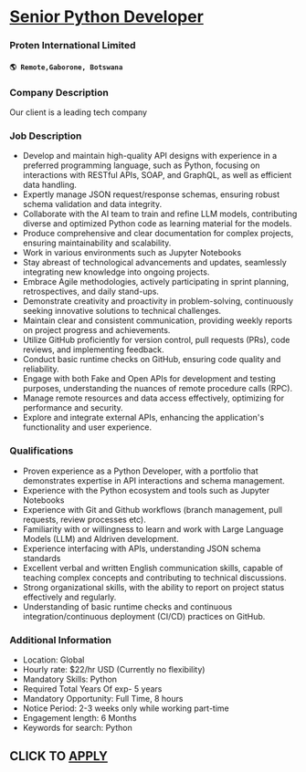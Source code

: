 # [Senior Python Developer](https://www.remotewlb.com/apply/senior-python-developer-117745)  
### Proten International Limited  
#### `🌎 Remote,Gaborone, Botswana`  

### **Company Description**

Our client is a leading tech company

###  **Job Description**

  * Develop and maintain high-quality API designs with experience in a preferred programming language, such as Python, focusing on interactions with RESTful APIs, SOAP, and GraphQL, as well as efficient data handling.
  * Expertly manage JSON request/response schemas, ensuring robust schema validation and data integrity.
  * Collaborate with the AI team to train and refine LLM models, contributing diverse and optimized Python code as learning material for the models.
  * Produce comprehensive and clear documentation for complex projects, ensuring maintainability and scalability.
  * Work in various environments such as Jupyter Notebooks
  * Stay abreast of technological advancements and updates, seamlessly integrating new knowledge into ongoing projects.
  * Embrace Agile methodologies, actively participating in sprint planning, retrospectives, and daily stand-ups.
  * Demonstrate creativity and proactivity in problem-solving, continuously seeking innovative solutions to technical challenges.
  * Maintain clear and consistent communication, providing weekly reports on project progress and achievements.
  * Utilize GitHub proficiently for version control, pull requests (PRs), code reviews, and implementing feedback.
  * Conduct basic runtime checks on GitHub, ensuring code quality and reliability.
  * Engage with both Fake and Open APIs for development and testing purposes, understanding the nuances of remote procedure calls (RPC).
  * Manage remote resources and data access effectively, optimizing for performance and security.
  * Explore and integrate external APIs, enhancing the application's functionality and user experience.

###  **Qualifications**

  * Proven experience as a Python Developer, with a portfolio that demonstrates expertise in API interactions and schema management.
  * Experience with the Python ecosystem and tools such as Jupyter Notebooks
  * Experience with Git and Github workflows (branch management, pull requests, review processes etc).
  * Familiarity with or willingness to learn and work with Large Language Models (LLM) and AIdriven development.
  * Experience interfacing with APIs, understanding JSON schema standards
  * Excellent verbal and written English communication skills, capable of teaching complex concepts and contributing to technical discussions.
  * Strong organizational skills, with the ability to report on project status effectively and regularly.
  * Understanding of basic runtime checks and continuous integration/continuous deployment (CI/CD) practices on GitHub.

###  **Additional Information**

  * Location: Global
  * Hourly rate: $22/hr USD (Currently no flexibility)
  * Mandatory Skills: Python
  * Required Total Years Of exp- 5 years
  * Mandatory Opportunity: Full Time, 8 hours
  * Notice Period: 2-3 weeks only while working part-time
  * Engagement length: 6 Months
  * Keywords for search: Python

  
## CLICK TO [APPLY](https://www.remotewlb.com/apply/senior-python-developer-117745)

